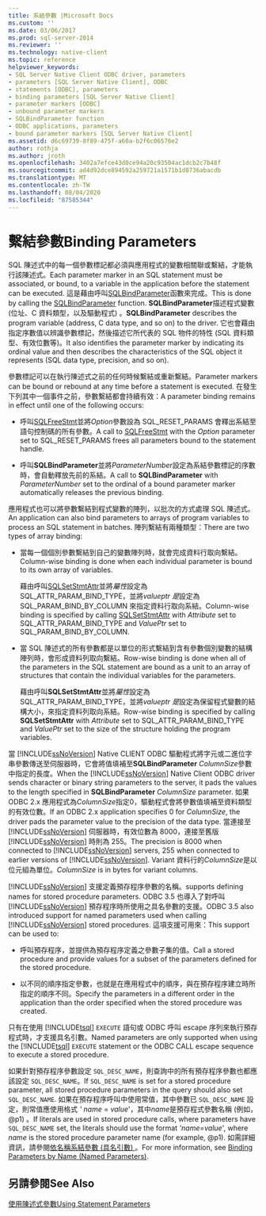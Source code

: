 ```yaml
---
title: 系結參數 |Microsoft Docs
ms.custom: ''
ms.date: 03/06/2017
ms.prod: sql-server-2014
ms.reviewer: ''
ms.technology: native-client
ms.topic: reference
helpviewer_keywords:
- SQL Server Native Client ODBC driver, parameters
- parameters [SQL Server Native Client], ODBC
- statements [ODBC], parameters
- binding parameters [SQL Server Native Client]
- parameter markers [ODBC]
- unbound parameter markers
- SQLBindParameter function
- ODBC applications, parameters
- bound parameter markers [SQL Server Native Client]
ms.assetid: d6c69739-8f89-475f-a60a-b2f6c06576e2
author: rothja
ms.author: jroth
ms.openlocfilehash: 3402a7efce43d0ce94a20c93504ac1dcb2c7b48f
ms.sourcegitcommit: ad4d92dce894592a259721a1571b1d8736abacdb
ms.translationtype: MT
ms.contentlocale: zh-TW
ms.lasthandoff: 08/04/2020
ms.locfileid: "87585344"
---
```

# <a name="binding-parameters"></a><span data-ttu-id="598f6-102">繫結參數</span><span class="sxs-lookup"><span data-stu-id="598f6-102">Binding Parameters</span></span>
  <span data-ttu-id="598f6-103">SQL 陳述式中的每一個參數標記都必須與應用程式的變數相關聯或繫結，才能執行該陳述式。</span><span class="sxs-lookup"><span data-stu-id="598f6-103">Each parameter marker in an SQL statement must be associated, or bound, to a variable in the application before the statement can be executed.</span></span> <span data-ttu-id="598f6-104">這是藉由呼叫[SQLBindParameter](../native-client-odbc-api/sqlbindparameter.md)函數來完成。</span><span class="sxs-lookup"><span data-stu-id="598f6-104">This is done by calling the [SQLBindParameter](../native-client-odbc-api/sqlbindparameter.md) function.</span></span> <span data-ttu-id="598f6-105">**SQLBindParameter**描述程式變數 (位址、C 資料類型，以及驅動程式) 。</span><span class="sxs-lookup"><span data-stu-id="598f6-105">**SQLBindParameter** describes the program variable (address, C data type, and so on) to the driver.</span></span> <span data-ttu-id="598f6-106">它也會藉由指定序數值以辨識參數標記，然後描述它所代表的 SQL 物件的特性 (SQL 資料類型、有效位數等)。</span><span class="sxs-lookup"><span data-stu-id="598f6-106">It also identifies the parameter marker by indicating its ordinal value and then describes the characteristics of the SQL object it represents (SQL data type, precision, and so on).</span></span>

 <span data-ttu-id="598f6-107">參數標記可以在執行陳述式之前的任何時候繫結或重新繫結。</span><span class="sxs-lookup"><span data-stu-id="598f6-107">Parameter markers can be bound or rebound at any time before a statement is executed.</span></span> <span data-ttu-id="598f6-108">在發生下列其中一個事件之前，參數繫結都會持續有效：</span><span class="sxs-lookup"><span data-stu-id="598f6-108">A parameter binding remains in effect until one of the following occurs:</span></span>

-   <span data-ttu-id="598f6-109">呼叫[SQLFreeStmt](../native-client-odbc-api/sqlfreestmt.md)並將*Option*參數設為 SQL_RESET_PARAMS 會釋出系結至語句控制碼的所有參數。</span><span class="sxs-lookup"><span data-stu-id="598f6-109">A call to [SQLFreeStmt](../native-client-odbc-api/sqlfreestmt.md) with the *Option* parameter set to SQL_RESET_PARAMS frees all parameters bound to the statement handle.</span></span>

-   <span data-ttu-id="598f6-110">呼叫**SQLBindParameter**並將*ParameterNumber*設定為系結參數標記的序數時，會自動釋放先前的系結。</span><span class="sxs-lookup"><span data-stu-id="598f6-110">A call to **SQLBindParameter** with *ParameterNumber* set to the ordinal of a bound parameter marker automatically releases the previous binding.</span></span>

 <span data-ttu-id="598f6-111">應用程式也可以將參數繫結到程式變數的陣列，以批次的方式處理 SQL 陳述式。</span><span class="sxs-lookup"><span data-stu-id="598f6-111">An application can also bind parameters to arrays of program variables to process an SQL statement in batches.</span></span> <span data-ttu-id="598f6-112">陣列繫結有兩種類型：</span><span class="sxs-lookup"><span data-stu-id="598f6-112">There are two types of array binding:</span></span>

-   <span data-ttu-id="598f6-113">當每一個個別參數繫結到自己的變數陣列時，就會完成資料行取向繫結。</span><span class="sxs-lookup"><span data-stu-id="598f6-113">Column-wise binding is done when each individual parameter is bound to its own array of variables.</span></span>

     <span data-ttu-id="598f6-114">藉由呼叫[SQLSetStmtAttr](../native-client-odbc-api/sqlsetstmtattr.md)並將*屬性*設定為 SQL_ATTR_PARAM_BIND_TYPE，並將*valueptr 是*設定為 SQL_PARAM_BIND_BY_COLUMN 來指定資料行取向系結。</span><span class="sxs-lookup"><span data-stu-id="598f6-114">Column-wise binding is specified by calling [SQLSetStmtAttr](../native-client-odbc-api/sqlsetstmtattr.md) with *Attribute* set to SQL_ATTR_PARAM_BIND_TYPE and *ValuePtr* set to SQL_PARAM_BIND_BY_COLUMN.</span></span>

-   <span data-ttu-id="598f6-115">當 SQL 陳述式的所有參數都是以單位的形式繫結到含有參數個別變數的結構陣列時，會形成資料列取向繫結。</span><span class="sxs-lookup"><span data-stu-id="598f6-115">Row-wise binding is done when all of the parameters in the SQL statement are bound as a unit to an array of structures that contain the individual variables for the parameters.</span></span>

     <span data-ttu-id="598f6-116">藉由呼叫**SQLSetStmtAttr**並將*屬性*設定為 SQL_ATTR_PARAM_BIND_TYPE，並將*valueptr 是*設定為保留程式變數的結構大小，來指定資料列取向系結。</span><span class="sxs-lookup"><span data-stu-id="598f6-116">Row-wise binding is specified by calling **SQLSetStmtAttr** with *Attribute* set to SQL_ATTR_PARAM_BIND_TYPE and *ValuePtr* set to the size of the structure holding the program variables.</span></span>

 <span data-ttu-id="598f6-117">當 [!INCLUDE[ssNoVersion](../../includes/ssnoversion-md.md)] Native CLIENT ODBC 驅動程式將字元或二進位字串參數傳送至伺服器時，它會將值填補至**SQLBindParameter** *ColumnSize*參數中指定的長度。</span><span class="sxs-lookup"><span data-stu-id="598f6-117">When the [!INCLUDE[ssNoVersion](../../includes/ssnoversion-md.md)] Native Client ODBC driver sends character or binary string parameters to the server, it pads the values to the length specified in **SQLBindParameter** *ColumnSize* parameter.</span></span> <span data-ttu-id="598f6-118">如果 ODBC 2.x 應用程式為*ColumnSize*指定0，驅動程式會將參數值填補至資料類型的有效位數。</span><span class="sxs-lookup"><span data-stu-id="598f6-118">If an ODBC 2.x application specifies 0 for *ColumnSize*, the driver pads the parameter value to the precision of the data type.</span></span> <span data-ttu-id="598f6-119">當連接至 [!INCLUDE[ssNoVersion](../../includes/ssnoversion-md.md)] 伺服器時，有效位數為 8000，連接至舊版 [!INCLUDE[ssNoVersion](../../includes/ssnoversion-md.md)] 時則為 255。</span><span class="sxs-lookup"><span data-stu-id="598f6-119">The precision is 8000 when connected to [!INCLUDE[ssNoVersion](../../includes/ssnoversion-md.md)] servers, 255 when connected to earlier versions of [!INCLUDE[ssNoVersion](../../includes/ssnoversion-md.md)].</span></span> <span data-ttu-id="598f6-120">Variant 資料行的*ColumnSize*是以位元組為單位。</span><span class="sxs-lookup"><span data-stu-id="598f6-120">*ColumnSize* is in bytes for variant columns.</span></span>

 [!INCLUDE[ssNoVersion](../../includes/ssnoversion-md.md)] <span data-ttu-id="598f6-121">支援定義預存程序參數的名稱。</span><span class="sxs-lookup"><span data-stu-id="598f6-121">supports defining names for stored procedure parameters.</span></span> <span data-ttu-id="598f6-122">ODBC 3.5 也導入了對呼叫 [!INCLUDE[ssNoVersion](../../includes/ssnoversion-md.md)] 預存程序時所使用之具名參數的支援。</span><span class="sxs-lookup"><span data-stu-id="598f6-122">ODBC 3.5 also introduced support for named parameters used when calling [!INCLUDE[ssNoVersion](../../includes/ssnoversion-md.md)] stored procedures.</span></span> <span data-ttu-id="598f6-123">這項支援可用來：</span><span class="sxs-lookup"><span data-stu-id="598f6-123">This support can be used to:</span></span>

-   <span data-ttu-id="598f6-124">呼叫預存程序，並提供為預存程序定義之參數子集的值。</span><span class="sxs-lookup"><span data-stu-id="598f6-124">Call a stored procedure and provide values for a subset of the parameters defined for the stored procedure.</span></span>

-   <span data-ttu-id="598f6-125">以不同的順序指定參數，也就是在應用程式中的順序，與在預存程序建立時所指定的順序不同。</span><span class="sxs-lookup"><span data-stu-id="598f6-125">Specify the parameters in a different order in the application than the order specified when the stored procedure was created.</span></span>

 <span data-ttu-id="598f6-126">只有在使用 [!INCLUDE[tsql](../../includes/tsql-md.md)] `EXECUTE` 語句或 ODBC 呼叫 escape 序列來執行預存程式時，才支援具名引數。</span><span class="sxs-lookup"><span data-stu-id="598f6-126">Named parameters are only supported when using the [!INCLUDE[tsql](../../includes/tsql-md.md)] `EXECUTE` statement or the ODBC CALL escape sequence to execute a stored procedure.</span></span>

 <span data-ttu-id="598f6-127">如果針對預存程序參數設定 `SQL_DESC_NAME`，則查詢中的所有預存程序參數也都應該設定 `SQL_DESC_NAME`。</span><span class="sxs-lookup"><span data-stu-id="598f6-127">If `SQL_DESC_NAME` is set for a stored procedure parameter, all stored procedure parameters in the query should also set `SQL_DESC_NAME`.</span></span>  <span data-ttu-id="598f6-128">如果在預存程序呼叫中使用常值，其中參數已 `SQL_DESC_NAME` 設定，則常值應使用格式 *' name* = *value*'，其中*name*是預存程式參數名稱 (例如， @p1) 。</span><span class="sxs-lookup"><span data-stu-id="598f6-128">If literals are used in stored procedure calls, where parameters have `SQL_DESC_NAME` set, the literals should use the format *'name*=*value*', where *name* is the stored procedure parameter name (for example, @p1).</span></span> <span data-ttu-id="598f6-129">如需詳細資訊，請參閱[依名稱系結參數 (具名引數) ](https://go.microsoft.com/fwlink/?LinkId=167215)。</span><span class="sxs-lookup"><span data-stu-id="598f6-129">For more information, see [Binding Parameters by Name (Named Parameters)](https://go.microsoft.com/fwlink/?LinkId=167215).</span></span>

## <a name="see-also"></a><span data-ttu-id="598f6-130">另請參閱</span><span class="sxs-lookup"><span data-stu-id="598f6-130">See Also</span></span>
 [<span data-ttu-id="598f6-131">使用陳述式參數</span><span class="sxs-lookup"><span data-stu-id="598f6-131">Using Statement Parameters</span></span>](using-statement-parameters.md)



